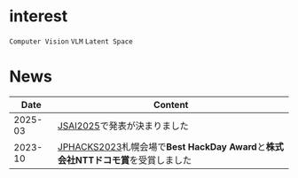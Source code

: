 # interest
`Computer Vision` `VLM` `Latent Space`

# News
| Date       | Content |
|------------|------|
| 2025-03   | [JSAI2025](https://www.ai-gakkai.or.jp/jsai2025/)で発表が決まりました |
| 2023-10   | [JPHACKS2023](https://jphacks.com/)札幌会場で**Best HackDay Award**と**株式会社NTTドコモ賞**を受賞しました |


